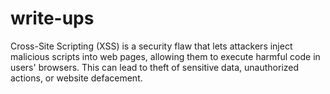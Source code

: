 # write-ups
 Cross-Site Scripting (XSS) is a security flaw that lets attackers inject malicious scripts into web pages, allowing them to execute harmful code in users' browsers. This can lead to theft of sensitive data, unauthorized actions, or website defacement.
